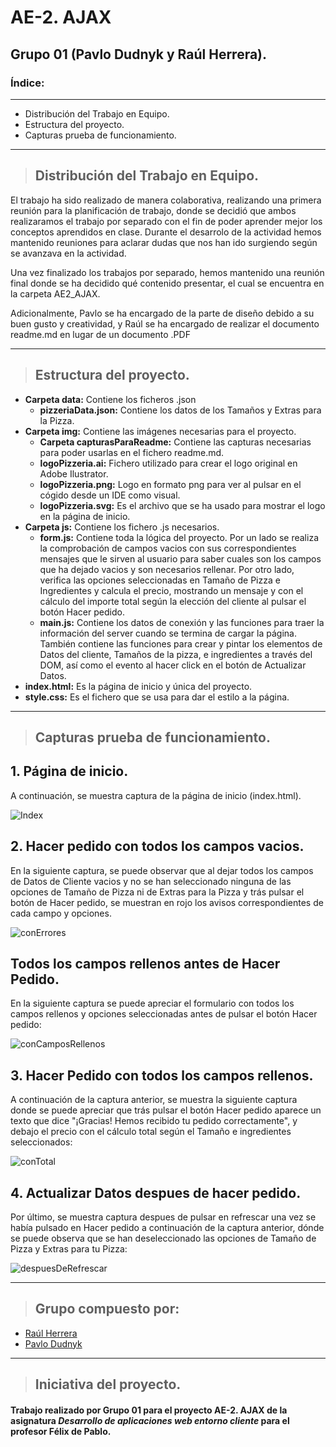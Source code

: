# AE-2. AJAX 
## Grupo 01  (Pavlo Dudnyk y Raúl Herrera).


### Índice:
---
* Distribución del Trabajo en Equipo.
* Estructura del proyecto.
* Capturas prueba de funcionamiento.

---
>## Distribución del Trabajo en Equipo.

El trabajo ha sido realizado de manera colaborativa, realizando una primera reunión para la planificación de trabajo, donde se decidió que ambos realizaramos el trabajo por separado con el fin de poder aprender mejor los conceptos aprendidos en clase. Durante el desarrolo de la actividad hemos mantenido reuniones para aclarar dudas que nos han ido surgiendo según se avanzava en la actividad. 

Una vez finalizado los trabajos por separado, hemos mantenido una reunión final donde se ha decidido qué contenido presentar, el cual se encuentra en la carpeta AE2_AJAX.

Adicionalmente, Pavlo se ha encargado de la parte de diseño debido a su buen gusto y creatividad, y Raúl se ha encargado de realizar el documento readme.md en lugar de un documento .PDF

---
>## Estructura del proyecto.

* **Carpeta data:** Contiene los ficheros .json
    * **pizzeriaData.json:** Contiene los datos de los Tamaños y Extras para la Pizza.
* **Carpeta img:** Contiene las imágenes necesarias para el proyecto.
    * **Carpeta capturasParaReadme:** Contiene las capturas necesarias para poder usarlas en el fichero readme.md.
    * **logoPizzeria.ai:** Fichero utilizado para crear el logo original en Adobe Ilustrator.
    * **logoPizzeria.png:** Logo en formato png para ver al pulsar en el cógido desde un IDE como visual.
    * **logoPizzeria.svg:** Es el archivo que se ha usado para mostrar el logo en la página de inicio.
* **Carpeta js:** Contiene los fichero .js necesarios.
    * **form.js:** Contiene toda la lógica del proyecto.
    Por un lado se realiza la comprobación de campos vacios con sus correspondientes mensajes que le sirven al usuario para saber cuales son los campos que ha dejado vacios y son necesarios rellenar. 
    Por otro lado, verifica las opciones seleccionadas en Tamaño de Pizza e Ingredientes y calcula el precio, mostrando un mensaje y con el cálculo del importe total según la elección del cliente al pulsar el botón Hacer pedido.  
    * **main.js:** Contiene los datos de conexión y las funciones para traer la información del server cuando se termina de cargar la página. También contiene las funciones para crear y pintar los elementos de Datos del cliente, Tamaños de la pizza, e ingredientes a través del DOM, así como el evento al hacer click en el botón de Actualizar Datos.
* **index.html:** Es la página de inicio y única del proyecto. 
* **style.css:** Es el fichero que se usa para dar el estilo a la página.
---

>## Capturas prueba de funcionamiento.  
## 1. Página de inicio.<br> 

A continuación, se muestra captura de la página de inicio (index.html).<br>

![Index](./AE2_AJAX/img/capturasparaReadme/1.index.jpeg)

## 2. Hacer pedido con todos los campos vacios.
En la siguiente captura, se puede observar que al dejar todos los campos de Datos de Cliente vacios y no se han seleccionado ninguna de las opciones de Tamaño de Pizza ni de Extras para la Pizza y trás pulsar el botón de Hacer pedido, se muestran en rojo los avisos correspondientes de cada campo y opciones.

![conErrores](./AE2_AJAX/img/capturasParaReadme/2.conErrores.jpeg)

## Todos los campos rellenos antes de Hacer Pedido.

En la siguiente captura se puede apreciar el formulario con todos los campos rellenos y opciones seleccionadas antes de pulsar el botón Hacer pedido:

![conCamposRellenos](./AE2_AJAX/img/capturasParaReadme/3.conCamposRellenos.jpeg)

## 3. Hacer Pedido con todos los campos rellenos.

A continuación de la captura anterior, se muestra la siguiente captura donde se puede apreciar que trás pulsar el botón Hacer pedido aparece un texto que dice "¡Gracias! Hemos recibido tu pedido correctamente", y debajo el precio con el cálculo total según el Tamaño e ingredientes seleccionados:

![conTotal](./AE2_AJAX/img/capturasParaReadme/4.conTotal.jpeg)

## 4. Actualizar Datos despues de hacer pedido.

Por último, se muestra captura despues de pulsar en refrescar una vez se había pulsado en Hacer pedido a continuación de la captura anterior, dónde se puede observa que se han deseleccionado las opciones de Tamaño de Pizza y Extras para tu Pizza:

![despuesDeRefrescar](./AE2_AJAX/img/capturasParaReadme/5.despuesDeRefrecar.jpg)

---
>## Grupo compuesto por:

* [Raúl Herrera](https://www.linkedin.com/in/raúl-herrera-gil/)
* [Pavlo Dudnyk](https://www.linkedin.com/in/pavlo-dudnyk/)

---

>## Iniciativa del **proyecto**.

#### Trabajo realizado por **Grupo 01** para el proyecto **AE-2. AJAX**  de la asignatura ***Desarrollo de aplicaciones web entorno cliente*** para el profesor **Félix de Pablo**.